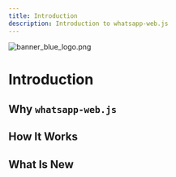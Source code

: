 ```yaml
---
title: Introduction
description: Introduction to whatsapp-web.js
---
```


<html>
    <img :src="$withBase('../images/branding/dark/banner_blue_logo.png')" alt="banner_blue_logo.png">
<html/>

# Introduction


## Why `whatsapp-web.js`


## How It Works


## What Is New